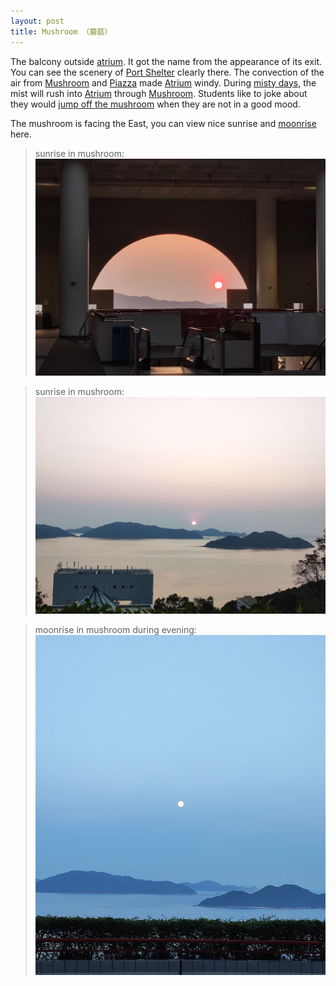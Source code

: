 ```yaml
---
layout: post
title: Mushroom （蘑菇）
---
```

The balcony outside [atrium](Atrium.md). It got the name from the appearance of its exit. You can see the scenery of [Port Shelter]() clearly there. The convection of the air from [Mushroom]() and [Piazza]() made [Atrium](Atrium.md) windy. During [misty days](), the mist will rush into [Atrium]() through [Mushroom](Mushroom.md). Students like to joke about they would [jump off the mushroom]() when they are not in a good mood.

The mushroom is facing the East, you can view nice sunrise and [moonrise](Night) here.

> sunrise in mushroom:
![mushroom](/media/mushroom.jpg)

> sunrise in mushroom:
![sunrise](/media/sunrise.jpg)

> moonrise in mushroom during evening:
![moonrise](/media/twilight_moonrise.jpg)
